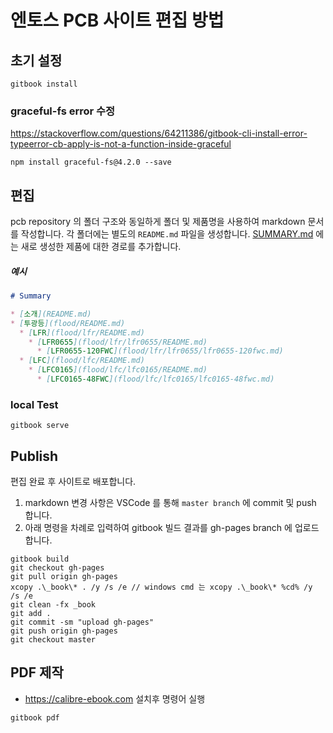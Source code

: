# 엔토스 PCB 사이트 편집 방법
## 초기 설정
```
gitbook install
```

### graceful-fs error 수정
https://stackoverflow.com/questions/64211386/gitbook-cli-install-error-typeerror-cb-apply-is-not-a-function-inside-graceful
```
npm install graceful-fs@4.2.0 --save
```

## 편집
pcb repository 의 폴더 구조와 동일하게 폴더 및 제품명을 사용하여 markdown 문서를 작성합니다.
각 폴더에는 별도의 `README.md` 파일을 생성합니다.
[SUMMARY.md](SUMMARY.md) 에는 새로 생성한 제품에 대한 경로를 추가합니다.

##### 예시
```markdown
# Summary

* [소개](README.md)
* [투광등](flood/README.md)
  * [LFR](flood/lfr/README.md)
    * [LFR0655](flood/lfr/lfr0655/README.md)
      * [LFR0655-120FWC](flood/lfr/lfr0655/lfr0655-120fwc.md)
  * [LFC](flood/lfc/README.md)
    * [LFC0165](flood/lfc/lfc0165/README.md)
      * [LFC0165-48FWC](flood/lfc/lfc0165/lfc0165-48fwc.md)
```

### local Test
```
gitbook serve
```

## Publish
편집 완료 후 사이트로 배포합니다.

1. markdown 변경 사항은 VSCode 를 통해 `master branch` 에 commit 및 push 합니다.
1. 아래 명령을 차례로 입력하여 gitbook 빌드 결과를 gh-pages branch 에 업로드 합니다.

```
gitbook build
git checkout gh-pages
git pull origin gh-pages
xcopy .\_book\* . /y /s /e // windows cmd 는 xcopy .\_book\* %cd% /y /s /e
git clean -fx _book
git add .
git commit -sm "upload gh-pages"
git push origin gh-pages
git checkout master
```

## PDF 제작
* https://calibre-ebook.com 설치후 명령어 실행
```
gitbook pdf
```
